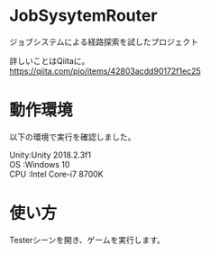 # JobSysytemRouter
ジョブシステムによる経路探索を試したプロジェクト

詳しいことはQiitaに。<br>
https://qiita.com/pio/items/42803acdd90172f1ec25

# 動作環境

以下の環境で実行を確認しました。

Unity:Unity 2018.2.3f1<br>
OS   :Windows 10<br>
CPU  :Intel Core-i7 8700K<br>

# 使い方

Testerシーンを開き、ゲームを実行します。
